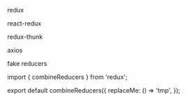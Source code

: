 redux

react-redux

redux-thunk

axios

fake reducers

import { combineReducers } from 'redux';

export default combineReducers({
replaceMe: () => 'tmp',
});
